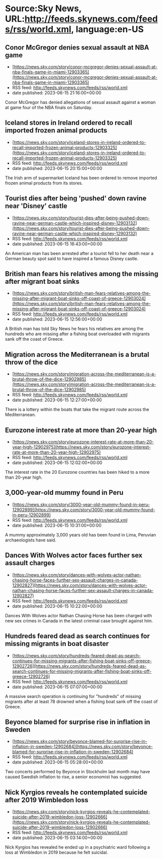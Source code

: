 # Source:Sky News, URL:http://feeds.skynews.com/feeds/rss/world.xml, language:en-US

## Conor McGregor denies sexual assault at NBA game
 - [https://news.sky.com/story/conor-mcgregor-denies-sexual-assault-at-nba-finals-game-in-miami-12903365](https://news.sky.com/story/conor-mcgregor-denies-sexual-assault-at-nba-finals-game-in-miami-12903365)
 - RSS feed: http://feeds.skynews.com/feeds/rss/world.xml
 - date published: 2023-06-15 21:16:00+00:00

Conor McGregor has denied allegations of sexual assault against a woman at game four of the NBA finals on Saturday.

## Iceland stores in Ireland ordered to recall imported frozen animal products
 - [https://news.sky.com/story/iceland-stores-in-ireland-ordered-to-recall-imported-frozen-animal-products-12903325](https://news.sky.com/story/iceland-stores-in-ireland-ordered-to-recall-imported-frozen-animal-products-12903325)
 - RSS feed: http://feeds.skynews.com/feeds/rss/world.xml
 - date published: 2023-06-15 20:15:00+00:00

The Irish arm of supermarket Iceland has been ordered to remove imported frozen animal products from its stores.

## Tourist dies after being 'pushed' down ravine near 'Disney' castle
 - [https://news.sky.com/story/tourist-dies-after-being-pushed-down-ravine-near-german-castle-which-inspired-disney-12903132](https://news.sky.com/story/tourist-dies-after-being-pushed-down-ravine-near-german-castle-which-inspired-disney-12903132)
 - RSS feed: http://feeds.skynews.com/feeds/rss/world.xml
 - date published: 2023-06-15 16:43:00+00:00

An American man has been arrested after a tourist fell to her death near a German beauty spot said to have inspired a famous Disney castle.

## British man fears his relatives among the missing after migrant boat sinks
 - [https://news.sky.com/story/british-man-fears-relatives-among-the-missing-after-migrant-boat-sinks-off-coast-of-greece-12903024](https://news.sky.com/story/british-man-fears-relatives-among-the-missing-after-migrant-boat-sinks-off-coast-of-greece-12903024)
 - RSS feed: http://feeds.skynews.com/feeds/rss/world.xml
 - date published: 2023-06-15 12:56:00+00:00

A British man has told Sky News he fears his relatives are among the hundreds who are missing after a fishing boat overloaded with migrants sank off the coast of Greece.

## Migration across the Mediterranean is a brutal throw of the dice
 - [https://news.sky.com/story/migration-across-the-mediterranean-is-a-brutal-throw-of-the-dice-12902985](https://news.sky.com/story/migration-across-the-mediterranean-is-a-brutal-throw-of-the-dice-12902985)
 - RSS feed: http://feeds.skynews.com/feeds/rss/world.xml
 - date published: 2023-06-15 12:27:00+00:00

There is a lottery within the boats that take the migrant route across the Mediterranean.

## Eurozone interest rate at more than 20-year high
 - [https://news.sky.com/story/eurozone-interest-rate-at-more-than-20-year-high-12902975](https://news.sky.com/story/eurozone-interest-rate-at-more-than-20-year-high-12902975)
 - RSS feed: http://feeds.skynews.com/feeds/rss/world.xml
 - date published: 2023-06-15 12:02:00+00:00

The interest rate in the 20 Eurozone countries has been hiked to a more than 20-year high.

## 3,000-year-old mummy found in Peru
 - [https://news.sky.com/story/3000-year-old-mummy-found-in-peru-12902899](https://news.sky.com/story/3000-year-old-mummy-found-in-peru-12902899)
 - RSS feed: http://feeds.skynews.com/feeds/rss/world.xml
 - date published: 2023-06-15 10:31:00+00:00

A mummy approximately 3,000 years old has been found in Lima, Peruvian archaeologists have said.

## Dances With Wolves actor faces further sex assault charges
 - [https://news.sky.com/story/dances-with-wolves-actor-nathan-chasing-horse-faces-further-sex-assault-charges-in-canada-12902827](https://news.sky.com/story/dances-with-wolves-actor-nathan-chasing-horse-faces-further-sex-assault-charges-in-canada-12902827)
 - RSS feed: http://feeds.skynews.com/feeds/rss/world.xml
 - date published: 2023-06-15 10:22:00+00:00

Dances With Wolves actor Nathan Chasing Horse has been charged with new sex crimes in Canada in the latest criminal case brought against him.

## Hundreds feared dead as search continues for missing migrants in boat disaster
 - [https://news.sky.com/story/hundreds-feared-dead-as-search-continues-for-missing-migrants-after-fishing-boat-sinks-off-greece-12902726](https://news.sky.com/story/hundreds-feared-dead-as-search-continues-for-missing-migrants-after-fishing-boat-sinks-off-greece-12902726)
 - RSS feed: http://feeds.skynews.com/feeds/rss/world.xml
 - date published: 2023-06-15 07:07:00+00:00

A massive search operation is continuing for "hundreds" of missing migrants after at least 78 drowned when a fishing boat sank off the coast of Greece.

## Beyonce blamed for surprise rise in inflation in Sweden
 - [https://news.sky.com/story/beyonce-blamed-for-surprise-rise-in-inflation-in-sweden-12902684](https://news.sky.com/story/beyonce-blamed-for-surprise-rise-in-inflation-in-sweden-12902684)
 - RSS feed: http://feeds.skynews.com/feeds/rss/world.xml
 - date published: 2023-06-15 05:28:00+00:00

Two concerts performed by Beyonce in Stockholm last month may have caused Swedish inflation to rise, a senior economist has suggested.

## Nick Kyrgios reveals he contemplated suicide after 2019 Wimbledon loss
 - [https://news.sky.com/story/nick-kyrgios-reveals-he-contemplated-suicide-after-2019-wimbledon-loss-12902666](https://news.sky.com/story/nick-kyrgios-reveals-he-contemplated-suicide-after-2019-wimbledon-loss-12902666)
 - RSS feed: http://feeds.skynews.com/feeds/rss/world.xml
 - date published: 2023-06-15 03:14:00+00:00

Nick Kyrgios has revealed he ended up in a psychiatric ward following a loss at Wimbledon in 2019 because he felt suicidal.

